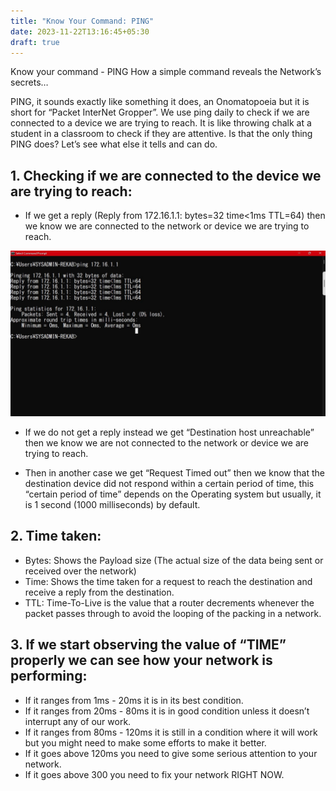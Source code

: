 ```yaml
---
title: "Know Your Command: PING"
date: 2023-11-22T13:16:45+05:30
draft: true
---
```


Know your command - PING
How a simple command reveals the Network’s secrets…

PING, it sounds exactly like something it does, an Onomatopoeia but it is short for “Packet InterNet Gropper”. We use ping daily to check if we are connected to a device we are trying to reach. It is like throwing chalk at a student in a classroom to check if they are attentive. 
Is that the only thing PING does?
Let’s see what else it tells and can do.

## 1. Checking if we are connected to the device we are trying to reach:

- If we get a reply (Reply from 172.16.1.1: bytes=32 time<1ms TTL=64) then we know we are connected to the network or device we are trying to reach.

![Example Image](/static/ping12.jpg)

- If we do not get a reply instead we get “Destination host unreachable” then we know we are not connected to the network or device we are trying to reach.

- Then in another case we get “Request Timed out” then we know that the destination device did not respond within a certain period of time, this “certain period of time” depends on the Operating system but usually, it is 1 second (1000 milliseconds) by default.
 ## 2. Time taken:
- Bytes: Shows the Payload size (The actual size of the data being sent or received over the network)
- Time: Shows the time taken for a request to reach the destination and receive a reply from the destination.
- TTL: Time-To-Live is the value that a router decrements whenever the packet passes through to avoid the looping of the packing in a network.

## 3. If we start observing the value of “TIME” properly we can see how your network is performing:
- If it ranges from 1ms - 20ms it is in its best condition.
- If it ranges from 20ms - 80ms it is in good condition unless it doesn’t interrupt any of our work.
- If it ranges from 80ms - 120ms it is still in a condition where it will work but you might need to make some efforts to make it better.
- If it goes above 120ms you need to give some serious attention to your network.
- If it goes above 300 you need to fix your network RIGHT NOW.